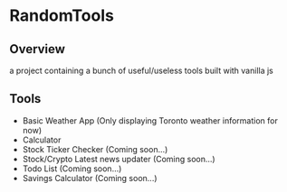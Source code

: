 # RandomTools
## Overview
a project containing a bunch of useful/useless tools built with vanilla js 

## Tools
- Basic Weather App (Only displaying Toronto weather information for now)
- Calculator
- Stock Ticker Checker (Coming soon...)
- Stock/Crypto Latest news updater (Coming soon...)
- Todo List (Coming soon...)
- Savings Calculator (Coming soon...)
